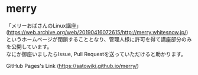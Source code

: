 # merry
「メリーおばさんのLinux講座」(https://web.archive.org/web/20190416072615/http://merry.whitesnow.jp/) というホームページが閉鎖することとなり、管理人様に許可を得て講座部分のみを公開しています。  
なにか御座いましたらIssue, Pull Requestを送っていただけると助かります。

GitHub Pages's Link (https://satowiki.github.io/merry/)
